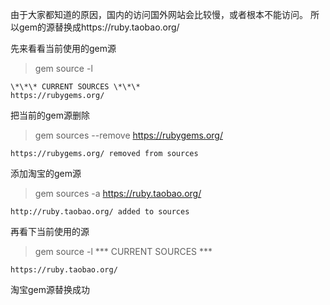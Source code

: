 由于大家都知道的原因，国内的访问国外网站会比较慢，或者根本不能访问。
所以gem的源替换成https://ruby.taobao.org/

先来看看当前使用的gem源
>gem source -l

    \*\*\* CURRENT SOURCES \*\*\*
    https://rubygems.org/

把当前的gem源删除
>gem sources --remove https://rubygems.org/
   
    https://rubygems.org/ removed from sources

添加淘宝的gem源
>gem sources -a https://ruby.taobao.org/

    http://ruby.taobao.org/ added to sources

再看下当前使用的源
>gem source -l
    \*\*\* CURRENT SOURCES \*\*\*

    https://ruby.taobao.org/
    
淘宝gem源替换成功

